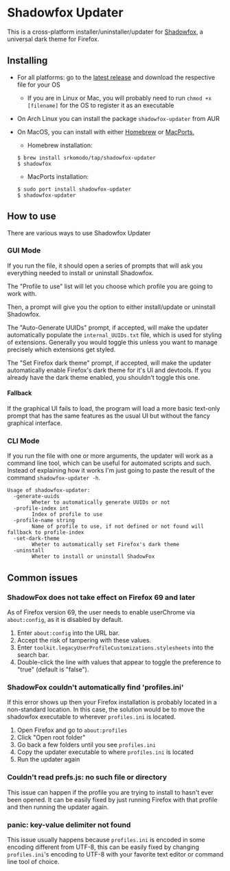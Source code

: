 # Shadowfox Updater

This is a cross-platform installer/uninstaller/updater for [Shadowfox](https://github.com/overdodactyl/ShadowFox), a universal dark theme for Firefox.

## Installing

- For all platforms: go to the [latest release](https://github.com/SrKomodo/shadowfox-updater/releases/latest) and download the respective file for your OS
  - If you are in Linux or Mac, you will probably need to run `chmod +x [filename]` for the OS to register it as an executable
- On Arch Linux you can install the package `shadowfox-updater` from AUR
- On MacOS, you can install with either [Homebrew](https://brew.sh/) or [MacPorts.](https://www.macports.org/)

  - Homebrew installation:

  ```
  $ brew install srkomodo/tap/shadowfox-updater
  $ shadowfox
  ```

  - MacPorts installation:

  ```
  $ sudo port install shadowfox-updater
  $ shadowfox-updater
  ```

## How to use

There are various ways to use Shadowfox Updater

### GUI Mode

If you run the file, it should open a series of prompts that will ask you everything needed to install or uninstall Shadowfox.

The "Profile to use" list will let you choose which profile you are going to work with.

Then, a prompt will give you the option to either install/update or uninstall Shadowfox.

The "Auto-Generate UUIDs" prompt, if accepted, will make the updater automatically populate the `internal_UUIDs.txt` file, which is used for styling of extensions. Generally you would toggle this unless you want to manage precisely which extensions get styled.

The "Set Firefox dark theme" prompt, if accepted, will make the updater automatically enable Firefox's dark theme for it's UI and devtools. If you already have the dark theme enabled, you shouldn't toggle this one.

#### Fallback

If the graphical UI fails to load, the program will load a more basic text-only prompt that has the same features as the usual UI but without the fancy graphical interface.

### CLI Mode

If you run the file with one or more arguments, the updater will work as a command line tool, which can be useful for automated scripts and such. Instead of explaining how it works I'm just going to paste the result of the command `shadowfox-updater -h`.

```
Usage of shadowfox-updater:
  -generate-uuids
    	Wheter to automatically generate UUIDs or not
  -profile-index int
    	Index of profile to use
  -profile-name string
    	Name of profile to use, if not defined or not found will fallback to profile-index
  -set-dark-theme
    	Wheter to automatically set Firefox's dark theme
  -uninstall
    	Wheter to install or uninstall ShadowFox
```

## Common issues

### ShadowFox does not take effect on Firefox 69 and later

As of Firefox version 69, the user needs to enable userChrome via `about:config`, as it is disabled by default.

1. Enter `about:config` into the URL bar.
2. Accept the risk of tampering with these values.
3. Enter `toolkit.legacyUserProfileCustomizations.stylesheets` into the search bar.
4. Double-click the line with values that appear to toggle the preference to "true" (default is "false").

### ShadowFox couldn't automatically find 'profiles.ini'

If this error shows up then your Firefox installation is probably located in a non-standard location. In this case, the solution would be to move the shadowfox executable to wherever `profiles.ini` is located.

1. Open Firefox and go to `about:profiles`
2. Click "Open root folder"
3. Go back a few folders until you see `profiles.ini`
4. Copy the updater executable to where `profiles.ini` is located
5. Run the updater again

### Couldn't read prefs.js: no such file or directory

This issue can happen if the profile you are trying to install to hasn't ever been opened. It can be easily fixed by just running Firefox with that profile and then running the updater again.

### panic: key-value delimiter not found

This issue usually happens because `profiles.ini` is encoded in some encoding different from UTF-8, this can be easily fixed by changing `profiles.ini`'s encoding to UTF-8 with your favorite text editor or command line tool of choice.
